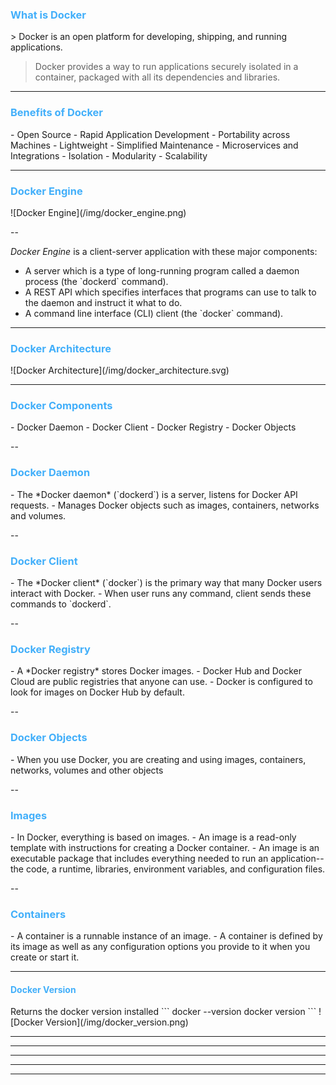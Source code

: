 <!-- Slide 2 -->
<h3 style="color: #42affa;">What is Docker</h3>
> Docker is an open platform for developing, shipping, and running applications.

> Docker provides a way to run applications securely isolated in a container, packaged with all its dependencies and libraries.


---

<!-- Slide 3 -->
<h3 style="color: #42affa;">Benefits of Docker</h3>
- Open Source
- Rapid Application Development
- Portability across Machines
- Lightweight
- Simplified Maintenance
- Microservices and Integrations
- Isolation
- Modularity
- Scalability

---

<!-- Slide 4 -->
<h3 style="color: #42affa;">Docker Engine</h3>
![Docker Engine](/img/docker_engine.png)

--

<!-- Slide 5 -->
*Docker Engine* is a client-server application with these major components:
<ul>
<li class="fragment slide-out fade-in">A server which is a type of long-running program called a daemon process (the `dockerd` command).</li>
<li class="fragment slide-out fade-in">A REST API which specifies interfaces that programs can use to talk to the daemon and instruct it what to do.</li>
<li class="fragment slide-out fade-in">A command line interface (CLI) client (the `docker` command).</li>
</ul>

---

<!-- Slide 6 -->
<h3 style="color: #42affa;">Docker Architecture</h3>
![Docker Architecture](/img/docker_architecture.svg)

---

<!-- Slide 7 -->
<h3 style="color: #42affa;">Docker Components</h3>
- Docker Daemon
- Docker Client
- Docker Registry
- Docker Objects

--

<!-- Slide 8 -->
<h3 style="color: #42affa;">Docker Daemon</h3>
- The *Docker daemon* (`dockerd`) is a server, listens for Docker API requests.
- Manages Docker objects such as images, containers, networks and volumes.

--

<!-- Slide 9 -->
<h3 style="color: #42affa;">Docker Client</h3>
- The *Docker client* (`docker`) is the primary way that many Docker users interact with Docker.
- When user runs any command, client sends these commands to `dockerd`.

--

<!-- Slide 10 -->
<h3 style="color: #42affa;">Docker Registry</h3>
- A *Docker registry* stores Docker images.
- Docker Hub and Docker Cloud are public registries that anyone can use.
- Docker is configured to look for images on Docker Hub by default.

--

<!-- Slide 11 -->
<h3 style="color: #42affa;">Docker Objects</h3>
- When you use Docker, you are creating and using images, containers, networks, volumes and other objects

--

<!-- Slide 12 -->
<h3 style="color: #42affa;">Images</h3>
- In Docker, everything is based on images.
- An image is a read-only template with instructions for creating a Docker container.
- An image is an executable package that includes everything needed to run an application--the code, a runtime, libraries, environment variables, and configuration files.

--

<!-- Slide 13 -->
<h3 style="color: #42affa;">Containers</h3>
- A container is a runnable instance of an image.
- A container is defined by its image as well as any configuration options you provide to it when you create or start it.

---

<!-- Slide 14 -->
<h4 style="color: #42affa;">Docker Version</h4>
Returns the docker version installed
```
docker --version
docker version
```
![Docker Version](/img/docker_version.png)

---

<!-- Slide 5 -->

---

<!-- Slide 5 -->

---

<!-- Slide 5 -->

---

<!-- Slide 5 -->

---